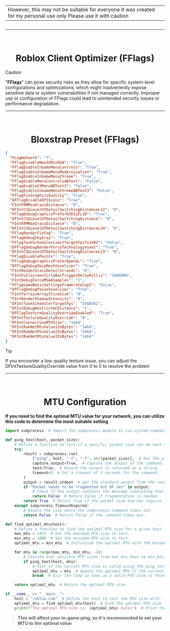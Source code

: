 <h1 align="center">
<table>
<tr>
<td>
However, this may not be suitable for everyone It was created for my personal use only Please use it with caution
</td>
</tr>
</table>

---

<h1 align="center">
  <br>
  Roblox Client Optimizer (FFlags)
  <br>
</h1>

> [!CAUTION]
> "**FFlags**" can pose security risks as they allow for specific system-level configurations and optimizations, which might inadvertently expose sensitive data or system vulnerabilities if not managed correctly. Improper use or configuration of FFlags could lead to unintended security issues or performance degradation.

---

<h1 align="center">
  <br>
  Bloxstrap Preset (FFlags)
  <br>
</h1>

```json
{
  "FLogNetwork": "7",
  "FFlagDisableNewIGMinDUA": "True",
  "FFlagEnableInGameMenuControls": "True",
  "FFlagEnableInGameMenuModernization": "True",
  "FFlagEnableInGameMenuChrome": "True",
  "FFlagEnableMenuControlsABTest": "False",
  "FFlagEnableV3MenuABTest3": "False",
  "FFlagEnableInGameMenuChromeABTest3": "False",
  "FFlagFixGraphicsQuality": "True",
  "DFFlagDisableDPIScale": "True",
  "FIntFRMMinGrassDistance": "0",
  "DFIntCSGLevelOfDetailSwitchingDistanceL12": "0",
  "FFlagDebugGraphicsPreferD3D11FL10": "True",
  "DFIntCSGLevelOfDetailSwitchingDistance": "0",
  "FIntFRMMaxGrassDistance": "0",
  "DFIntCSGLevelOfDetailSwitchingDistanceL34": "0",
  "FFlagRenderFixFog": "True",
  "FFlagDebugSkyGray": "True",
  "FFlagTaskSchedulerLimitTargetFpsTo2402": "False",
  "DFFlagDebugRenderForceTechnologyVoxel": "True",
  "DFIntCSGLevelOfDetailSwitchingDistanceL23": "0",
  "FFlagDisablePostFx": "True",
  "FFlagDebugGraphicsPreferOpenGL": "True",
  "DFFlagDebugSkipMeshVoxelizer": "True",
  "FIntRenderGrassDetailStrands": "0",
  "FIntFullscreenTitleBarTriggerDelayMillis": "3600000",
  "FIntDebugForceMSAASamples": "1",
  "FFlagGameBasicSettingsFramerateCap5": "False",
  "DFFlagDebugPauseVoxelizer": "True",
  "FIntTerrainArraySliceSize": "0",
  "FIntRenderShadowIntensity": "0",
  "DFIntTaskSchedulerTargetFps": "5588562",
  "DFIntDebugRestrictGCDistance": "1",
  "DFFlagTextureQualityOverrideEnabled": "True",
  "DFIntTextureQualityOverride": "0",
  "DFIntConnectionMTUSize": "1464",
  "DFIntRakNetMtuValue1InBytes": "1464",
  "DFIntRakNetMtuValue2InBytes": "1464",
  "DFIntRakNetMtuValue3InBytes": "1464"
}
```

> [!TIP]
> If you encounter a low-quality texture issue, you can adjust the DFIntTextureQualityOverride value from 0 to 5 to resolve the problem


---

<h1 align="center">
  <br>
  MTU Configuration
  <br>
</h1>

**If you need to find the optimal MTU value for your network, you can utilize this code to determine the most suitable setting**

```python
import subprocess  # Import the subprocess module to run system commands.

def ping_test(host, packet_size):
    # Define a function to test if a specific packet size can be sent to a host without fragmentation.
    try:
        result = subprocess.run(
            ["ping", host, "-f", "-l", str(packet_size)],  # Run the ping command with flags: -f (do not fragment) and -l (set packet size).
            capture_output=True,  # Capture the output of the command.
            text=True,  # Ensure the output is returned as a string.
            timeout=5  # Set a timeout of 5 seconds for the command.
        )
        output = result.stdout  # Get the standard output from the result.
        if "Packet needs to be fragmented but DF set" in output:
            # Check if the output contains the message indicating that the packet needs to be fragmented.
            return False  # Return False if fragmentation is needed.
        return True  # Return True if the packet size did not require fragmentation.
    except subprocess.TimeoutExpired:
        # Handle the case where the subprocess command times out.
        return False  # Return False if the command times out.

def find_optimal_mtu(host):
    # Define a function to find the optimal MTU size for a given host.
    max_mtu = 1472  # Set the maximum MTU size to test.
    min_mtu = 1000  # Set the minimum MTU size to test.
    optimal_mtu = min_mtu  # Initialize the optimal MTU with the minimum value.

    for mtu in range(max_mtu, min_mtu, -1):
        # Iterate over possible MTU sizes from max_mtu down to min_mtu.
        if ping_test(host, mtu):
            # Test if the current MTU size is valid using the ping_test function.
            optimal_mtu = mtu  # Update the optimal MTU if the current size is valid.
            break  # Exit the loop as soon as a valid MTU size is found.

    return optimal_mtu  # Return the optimal MTU size.

if __name__ == "__main__":
    host = "roblox.com"  # Define the host to test the MTU size with.
    optimal_mtu = find_optimal_mtu(host)  # Find the optimal MTU size for the host.
    print(f"The optimal MTU size is: {optimal_mtu} bytes")  # Print the optimal MTU size.
```
> **This will affect your in-game ping, so it's recommended to set your MTU to the optimal value**
